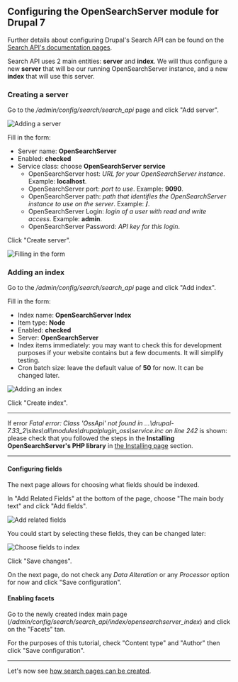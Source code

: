 ## Configuring the OpenSearchServer module for Drupal 7

Further details about configuring Drupal's Search API can be found on the [Search API's documentation pages](https://www.drupal.org/node/1251246).

Search API uses 2 main entities: **server** and **index**. We will thus configure a new **server** that will be our running OpenSearchServer instance, and a new **index** that will use this server.

### Creating a server

Go to the _/admin/config/search/search\_api_ page and click "Add server". 

![Adding a server](drupal_addserver.png)

Fill in the form:

* Server name: **OpenSearchServer**
* Enabled: **checked**
* Service class: choose **OpenSearchServer service**
  * OpenSearchServer host: _URL for your OpenSearchServer instance_. Example: **localhost**.
  * OpenSearchServer port: _port to use_. Example: **9090**.
  * OpenSearchServer path: _path that identifies the OpenSearchServer instance to use on the server_. Example: **/**.
  * OpenSearchServer Login: _login of a user with read and write access_. Example: **admin**.
  * OpenSearchServer Password: _API key for this login_.

Click "Create server".

![Filling in the form](drupal_addserver2.png)
  
### Adding an index

Go to the _/admin/config/search/search\_api_ page and click "Add index". 

Fill in the form:

* Index name: **OpenSearchServer Index**
* Item type: **Node**
* Enabled: **checked**
* Server: **OpenSearchServer**
* Index items immediately: you may want to check this for development purposes if your website contains but a few documents. It will simplify testing.
* Cron batch size: leave the default value of **50** for now. It can be changed later.

![Adding an index](drupal_addindex.png)
  
Click "Create index".

---

If error _Fatal error: Class 'OssApi' not found in ...\drupal-7.33_2\sites\all\modules\drupalplugin_oss\service.inc on line 242_ is shown: please check that you followed the steps in the **Installing OpenSearchServer's PHP library** in [the Installing page](installing.md) section.

---

#### Configuring fields

The next page allows for choosing what fields should be indexed.

In "Add Related Fields" at the bottom of the page, choose "The main body text" and click "Add fields".

![Add related fields](drupal_addrelatedfields.png)

You could start by selecting these fields, they can be changed later:

![Choose fields to index](drupal_indexfields.png)
  

Click "Save changes".

On the next page, do not check any _Data Alteration_ or any _Processor_ option for now and click "Save configuration".

#### Enabling facets

Go to the newly created index main page (_/admin/config/search/search\_api/index/opensearchserver\_index_) and click on the "Facets" tan.

For the purposes of this tutorial, check "Content type" and "Author" then click "Save configuration".

---

Let's now see [how search pages can be created](searching.md).
